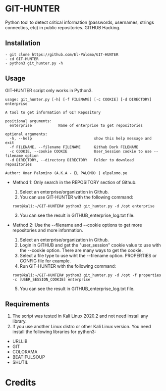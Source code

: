 # GIT-HUNTER
Python tool to detect critical information (passwords, usernames, strings connectios, etc) in public repositories. GITHUB Hacking.

## Installation
```
- git clone https://github.com/El-Palomo/GIT-HUNTER
- cd GIT-HUNTER
- python3 git_hunter.py -h
``` 

## Usage
GIT-HUNTER script only works in Python3.
```
usage: git_hunter.py [-h] [-f FILENAME] [-c COOKIE] [-d DIRECTORY] enterprise

A tool to get information of GIT Repository

positional arguments:
  enterprise            Name of enterprise to get repositories

optional arguments:
  -h, --help                            show this help message and exit
  -f FILENAME, --filename FILENAME      Github Dork FILENAME
  -c COOKIE, --cookie COOKIE            User_Session cookie to use --filename option
  -d DIRECTORY, --directory DIRECTORY   Folder to download repositories

Author: Omar Palomino (A.K.A - EL PALOMO) | elpalomo.pe
```
- Method 1: 
Only search in the REPOSITORY section of Github.
  1. Select an enterprise/organization in Github.
  2. You can use GIT-HUNTER with the following command:
    ```
    root@kali:~/GIT-HUNTER# python3 git_hunter.py -d /opt enterprise
    ```
  3. You can see the result in GITHUB_enterprise_log.txt file.

- Method 2:
Use the --filename and --cookie options to get more repositories and more information.
  1. Select an enterprise/organization in Github.
  2. Login in GITHUB and get the "user_session" cookie value to use with the --cookie option. There are many ways to get the cookie.
  3. Select a file type to  use wiht the --filename option. PROPERTIES or CONFIG file for example.
  4. Run GIT-HUNTER with the following command:
    ```
    root@kali:~/GIT-HUNTER# python3 git_hunter.py -d /opt -f properties -c [USER_SESSION_COOKIE] enterprise
    ```
  5. You can see the result in GITHUB_enterprise_log.txt file.

## Requirements
1. The script was tested in Kali Linux 2020.2 and not need install any library.
2. If you use another Linux distro or other Kali Linux version. You need install the following libraries for python3:
* URLLIB
* GIT
* COLORAMA
* BEATIFULSOUP
* SHUTIL

# Credits
